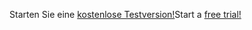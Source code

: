 <span data-ttu-id="aaf1f-101">Starten Sie eine [kostenlose Testversion!](https://go.microsoft.com/fwlink/?linkid=847861)</span><span class="sxs-lookup"><span data-stu-id="aaf1f-101">Start a [free trial!](https://go.microsoft.com/fwlink/?linkid=847861)</span></span>
